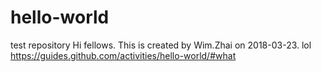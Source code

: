 # hello-world
test repository
Hi fellows. This is created by Wim.Zhai on 2018-03-23. lol
https://guides.github.com/activities/hello-world/#what 
